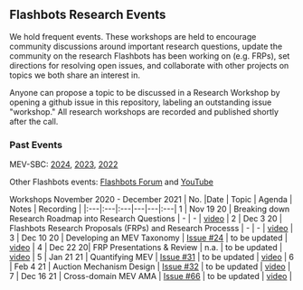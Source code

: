 ## Flashbots Research Events

We hold frequent events. These workshops are held to encourage community discussions around important research questions, update the community on the research Flashbots has been working on (e.g. FRPs), set directions for resolving open issues, and collaborate with other projects on topics we both share an interest in.

Anyone can propose a topic to be discussed in a Research Workshop by opening a github issue in this repository, labeling an outstanding issue "workshop." All research workshops are recorded and published shortly after the call.

### Past Events

MEV-SBC: [2024](https://collective.flashbots.net/t/the-mev-workshop-at-the-science-of-blockchain-conference-2024-mev-sbc-24/3527), [2023](https://collective.flashbots.net/t/the-mev-workshop-at-the-science-of-blockchain-conference-2023-mev-sbc-23/2038), [2022](https://www.notion.so/flashbots/MEV-sbc-Workshop-6dcb3501d7e647b98b703b6312c3e95b)

Other Flashbots events: [Flashbots Forum](https://collective.flashbots.net/c/ship/events/17) and [YouTube](https://www.youtube.com/channel/UCclbTgsnYUy3vmrptIqCmqQ)

Workshops November 2020 - December 2021
| No. |Date | Topic | Agenda | Notes | Recording |
|:---|:---|:---|---|---|:---|
1 | Nov 19 20 | Breaking down Research Roadmap into Research Questions | - | - | [video](https://youtu.be/KDpdktixG5w) |
2 | Dec 3 20 | Flashbots Research Proposals (FRPs) and Research Processs | - | - | [video](https://youtu.be/M7Xd2vZXN7E) |
3 | Dec 10 20 | Developing an MEV Taxonomy | [Issue #24](https://github.com/flashbots/mev-research/issues/24) | to be updated | [video](https://youtu.be/SCQsK25yZ88) |
4 | Dec 22 20| FRP Presentations & Review | n.a. | to be updated | [video](https://youtu.be/9nFz_dswC7A) |
5 | Jan 21 21 | Quantifying MEV | [Issue #31](https://github.com/flashbots/mev-research/issues/31) | to be updated | [video](https://youtu.be/ADuegeUVx3M) |
6 | Feb 4 21 | Auction Mechanism Design | [Issue #32](https://github.com/flashbots/mev-research/issues/32) | to be updated | [video](https://youtu.be/Hc33irPGoL0) |
7 | Dec 16 21 | Cross-domain MEV AMA | [Issue #66](https://github.com/flashbots/mev-research/issues/66) | to be updated | [video](https://youtu.be/uR0Z0nWXeFU) |
